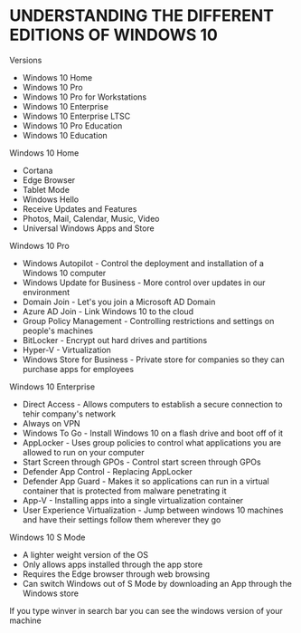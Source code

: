 # UNDERSTANDING THE DIFFERENT EDITIONS OF WINDOWS 10

Versions
- Windows 10 Home
- Windows 10 Pro
- Windows 10 Pro for Workstations
- Windows 10 Enterprise
- Windows 10 Enterprise LTSC
- Windows 10 Pro Education
- Windows 10 Education

Windows 10 Home
- Cortana
- Edge Browser
- Tablet Mode
- Windows Hello
- Receive Updates and Features
- Photos, Mail, Calendar, Music, Video
- Universal Windows Apps and Store

Windows 10 Pro
- Windows Autopilot - Control the deployment and installation of a Windows 10 computer
- Windows Update for Business - More control over updates in our environment
- Domain Join - Let's you join a Microsoft AD Domain
- Azure AD Join - Link Windows 10 to the cloud
- Group Policy Management - Controlling restrictions and settings on people's machines
- BitLocker - Encrypt out hard drives and partitions
- Hyper-V - Virtualization
- Windows Store for Business - Private store for companies so they can purchase apps for employees

Windows 10 Enterprise
- Direct Access - Allows computers to establish a secure connection to tehir company's network
- Always on VPN 
- Windows To Go - Install Windows 10 on a flash drive and boot off of it
- AppLocker - Uses group policies to control what applications you are allowed to run on your computer
- Start Screen through GPOs - Control start screen through GPOs
- Defender App Control - Replacing AppLocker
- Defender App Guard - Makes it so applications can run in a virtual container that is protected from malware penetrating it
- App-V - Installing apps into a single virtualization container
- User Experience Virtualization - Jump between windows 10 machines and have their settings follow them wherever they go

Windows 10 S Mode
- A lighter weight version of the OS
- Only allows apps installed through the app store
- Requires the Edge browser through web browsing
- Can switch Windows out of S Mode by downloading an App through the Windows store

If you type winver in search bar you can see the windows version of your machine



